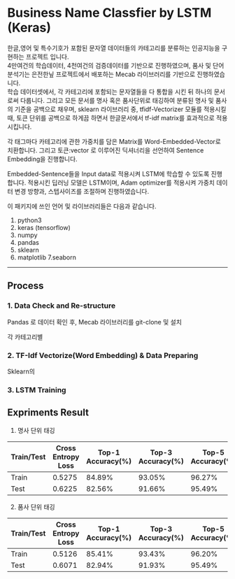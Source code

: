# Business Name Classfier by LSTM (Keras) 

한글,영어 및 특수기호가 포함된 문자열 데이터들의 카테고리를 분류하는 인공지능을 구현하는 프로젝트 입니다.   
4만여건의 학습데이터, 4천여건의 검증데이터를 기반으로 진행하였으며, 품사 및 단어 분석기는 은전한닢 프로젝트에서 배포하는 Mecab 라이브러리를 기반으로 진행하였습니다.   
학습 데이터셋에서, 각 카테고리에 포함되는 문자열들을 다 통합을 시킨 뒤 하나의 문서로써 다룹니다. 그리고 모든 문서를 명사 혹은 품사단위로 태깅하여 분류된 명사 및 품사의 기준을 공백으로 채우며, sklearn 라이브러리 중, tfidf-Vectorizer 모듈를 적용시킬 때, 토큰 단위를 공백으로 하게끔 하면서 한글문서에서 tf-idf matrix를 효과적으로 적용시킵니다.   

각 태그마다 카테고리에 관한 가중치를 담은 Matrix를 Word-Embedded-Vector로 치환합니다. 그리고 토큰:vector 로 이루어진 딕셔너리을 선언하여 Sentence Embedding을 진행합니다.   

Embedded-Sentence들을 Input data로 적용시켜 LSTM에 학습할 수 있도록 진행합니다. 적용시킨 딥러닝 모델은 LSTM이며, Adam optimizer를 적용시켜 가중치 데이터 변경 방향과, 스텝사이즈를 조절하며 진행하였습니다.   
   
   
이 패키지에 쓰인 언어 및 라이브러리들은 다음과 같습니다.   
1. python3   
2. keras (tensorflow)
3. numpy   
4. pandas   
5. sklearn
6. matplotlib
7.seaborn


* * *


## Process   


### 1. Data Check and Re-structure   
   Pandas 로 데이터 확인 후, Mecab 라이브러리를 git-clone 및 설치   
   
   각 카테고리별
   
### 2. TF-Idf Vectorize(Word Embedding) & Data Preparing   
   Sklearn의 


### 3. LSTM Training  





## Expriments Result  


1. 명사 단위 태깅   

|Train/Test|Cross Entropy Loss|Top-1 Accuracy(%)|Top-3 Accuracy(%)|Top-5 Accuracy(%)|F1 Score|
|------|------|---|---|---|---|
|Train|0.5275|84.89%|93.05%|96.27%|0.8484|
|Test|0.6225|82.56%|91.66%|95.49%|0.8216|


2. 품사 단위 태깅   

|Train/Test|Cross Entropy Loss|Top-1 Accuracy(%)|Top-3 Accuracy(%)|Top-5 Accuracy(%)|F1 Score|
|------|------|---|---|---|---|
|Train|0.5126|85.41%|93.43%|96.20%|0.8534|
|Test|0.6071|82.94%|91.93%|95.49%|0.8254|
